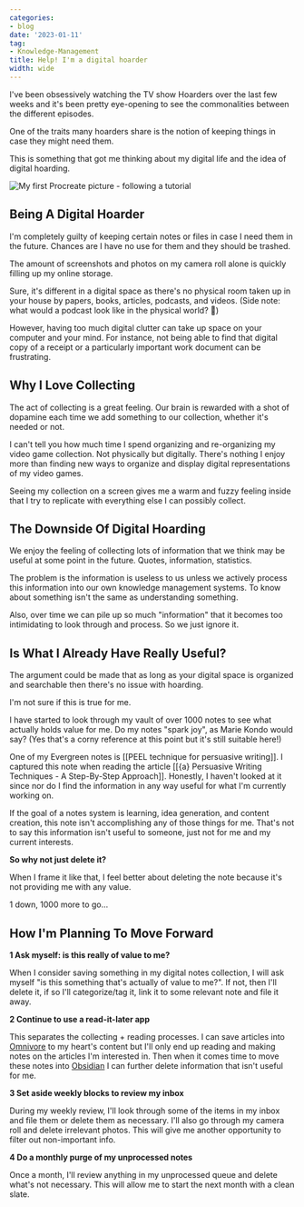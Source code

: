 ```yaml
---
categories:
- blog
date: '2023-01-11'
tag:
- Knowledge-Management
title: Help! I'm a digital hoarder
width: wide
---
```


I've been obsessively watching the TV show Hoarders over the last few weeks and it's been pretty eye-opening to see the commonalities between the different episodes.

One of the traits many hoarders share is the notion of keeping things in case they might need them.

This is something that got me thinking about my digital life and the idea of digital hoarding. 

![My first Procreate picture - following a tutorial](/assets/images/2023/MXA23002/digital-hoarder.jpg)

## Being A Digital Hoarder

I'm completely guilty of keeping certain notes or files in case I need them in the future. Chances are I have no use for them and they should be trashed.

The amount of screenshots and photos on my camera roll alone is quickly filling up my online storage.

Sure, it's different in a digital space as there's no physical room taken up in your house by papers, books, articles, podcasts, and videos. (Side note: what would a podcast look like in the physical world? 🤔)

However, having too much digital clutter can take up space on your computer and your mind. For instance, not being able to find that digital copy of a receipt or a particularly important work document can be frustrating.

## Why I Love Collecting

The act of collecting is a great feeling. Our brain is rewarded with a shot of dopamine each time we add something to our collection, whether it's needed or not.

I can't tell you how much time I spend organizing and re-organizing my video game collection. Not physically but digitally. There's nothing I enjoy more than finding new ways to organize and display digital representations of my video games. 

Seeing my collection on a screen gives me a warm and fuzzy feeling inside that I try to replicate with everything else I can possibly collect.

## The Downside Of Digital Hoarding

We enjoy the feeling of collecting lots of information that we think may be useful at some point in the future. Quotes, information, statistics.

The problem is the information is useless to us unless we actively process this information into our own knowledge management systems. To know about something isn't the same as understanding something.

Also, over time we can pile up so much "information" that it becomes too intimidating to look through and process. So we just ignore it.

## Is What I Already Have Really Useful?

The argument could be made that as long as your digital space is organized and searchable then there's no issue with hoarding.

I'm not sure if this is true for me.

I have started to look through my vault of over 1000 notes to see what actually holds value for me. Do my notes "spark joy", as Marie Kondo would say? (Yes that's a corny reference at this point but it's still suitable here!)

One of my Evergreen notes is [[PEEL technique for persuasive writing]]. I captured this note when reading the article [[{a} Persuasive Writing Techniques - A Step-By-Step Approach]]. Honestly, I haven't looked at it since nor do I find the information in any way useful for what I'm currently working on.

If the goal of a notes system is learning, idea generation, and content creation, this note isn't accomplishing any of those things for me. That's not to say this information isn't useful to someone, just not for me and my current interests.

**So why not just delete it?**

When I frame it like that, I feel better about deleting the note because it's not providing me with any value.

1 down, 1000 more to go...

## How I'm Planning To Move Forward

**1 Ask myself: is this really of value to me?**

When I consider saving something in my digital notes collection, I will ask myself "is this something that's actually of value to me?". If not, then I'll delete it, if so I'll categorize/tag it, link it to some relevant note and file it away.

**2 Continue to use a read-it-later app**

This separates the collecting + reading processes. I can save articles into [Omnivore](https://omnivore.app/about) to my heart's content but I'll only end up reading and making notes on the articles I'm interested in. Then when it comes time to move these notes into [Obsidian](https://obsidian.md/) I can further delete information that isn't useful for me.

**3 Set aside weekly blocks to review my inbox**

During my weekly review, I'll look through some of the items in my inbox and file them or delete them as necessary. I'll also go through my camera roll and delete irrelevant photos. This will give me another opportunity to filter out non-important info.

**4 Do a monthly purge of my unprocessed notes**

Once a month, I'll review anything in my unprocessed queue and delete what's not necessary. This will allow me to start the next month with a clean slate.